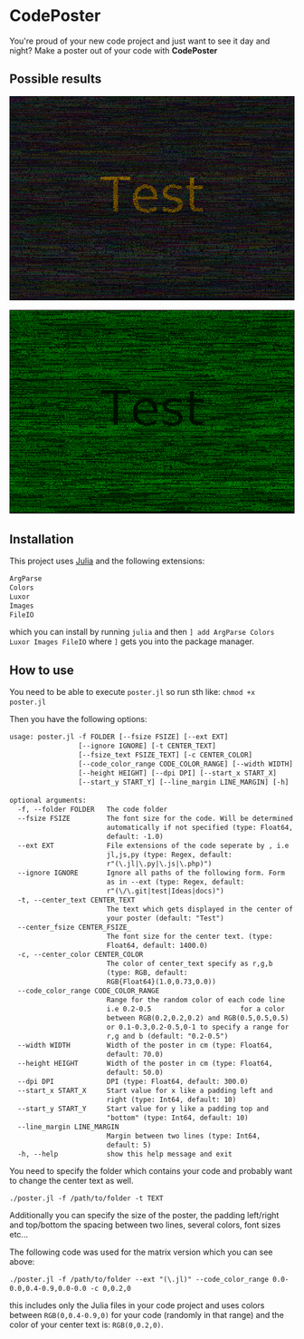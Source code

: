 # CodePoster

You're proud of your new code project and just want to see it day and night? 
Make a poster out of your code with **CodePoster**

## Possible results
![Standard version](normal_readme.png)

![Matrix version](matrix_readme.png)


## Installation 
This project uses [Julia](http://julialang.org) and the following extensions:
```
ArgParse
Colors
Luxor
Images
FileIO
```
which you can install by running `julia` and then `] add ArgParse Colors Luxor Images FileIO` where `]` gets you into the package manager.

## How to use
You need to be able to execute `poster.jl` so run sth like: `chmod +x poster.jl`

Then you have the following options:

```
usage: poster.jl -f FOLDER [--fsize FSIZE] [--ext EXT]
                 [--ignore IGNORE] [-t CENTER_TEXT]
                 [--fsize_text FSIZE_TEXT] [-c CENTER_COLOR]
                 [--code_color_range CODE_COLOR_RANGE] [--width WIDTH]
                 [--height HEIGHT] [--dpi DPI] [--start_x START_X]
                 [--start_y START_Y] [--line_margin LINE_MARGIN] [-h]

optional arguments:
  -f, --folder FOLDER   The code folder
  --fsize FSIZE         The font size for the code. Will be determined
                        automatically if not specified (type: Float64,
                        default: -1.0)
  --ext EXT             File extensions of the code seperate by , i.e
                        jl,js,py (type: Regex, default:
                        r"(\.jl|\.py|\.js|\.php)")
  --ignore IGNORE       Ignore all paths of the following form. Form
                        as in --ext (type: Regex, default:
                        r"(\/\.git|test|Ideas|docs)")
  -t, --center_text CENTER_TEXT
                        The text which gets displayed in the center of
                        your poster (default: "Test")
  --center_fsize CENTER_FSIZE_
                        The font size for the center text. (type:
                        Float64, default: 1400.0)
  -c, --center_color CENTER_COLOR
                        The color of center_text specify as r,g,b 
                        (type: RGB, default:
                        RGB{Float64}(1.0,0.73,0.0))
  --code_color_range CODE_COLOR_RANGE
                        Range for the random color of each code line
                        i.e 0.2-0.5                      for a color
                        between RGB(0.2,0.2,0.2) and RGB(0.5,0.5,0.5)
                        or 0.1-0.3,0.2-0.5,0-1 to specify a range for
                        r,g and b (default: "0.2-0.5")
  --width WIDTH         Width of the poster in cm (type: Float64,
                        default: 70.0)
  --height HEIGHT       Width of the poster in cm (type: Float64,
                        default: 50.0)
  --dpi DPI             DPI (type: Float64, default: 300.0)
  --start_x START_X     Start value for x like a padding left and
                        right (type: Int64, default: 10)
  --start_y START_Y     Start value for y like a padding top and
                        "bottom" (type: Int64, default: 10)
  --line_margin LINE_MARGIN
                        Margin between two lines (type: Int64,
                        default: 5)
  -h, --help            show this help message and exit
```

You need to specify the folder which contains your code and probably want to change the center text as well.

```
./poster.jl -f /path/to/folder -t TEXT
```

Additionally you can specify the size of the poster, the padding left/right and top/bottom the spacing between two lines, several colors, font sizes etc...

The following code was used for the matrix version which you can see above:

```
./poster.jl -f /path/to/folder --ext "(\.jl)" --code_color_range 0.0-0.0,0.4-0.9,0.0-0.0 -c 0,0.2,0
```

this includes only the Julia files in your code project and uses colors 
between `RGB(0,0.4-0.9,0)` for your code (randomly in that range) and the color of your center text is: `RGB(0,0.2,0)`. 